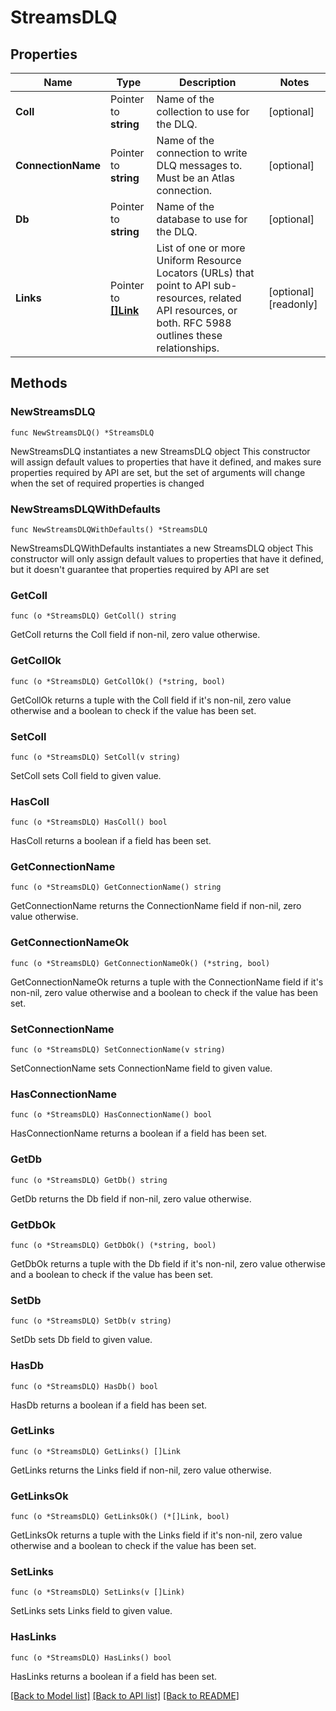 # StreamsDLQ

## Properties

Name | Type | Description | Notes
------------ | ------------- | ------------- | -------------
**Coll** | Pointer to **string** | Name of the collection to use for the DLQ. | [optional] 
**ConnectionName** | Pointer to **string** | Name of the connection to write DLQ messages to. Must be an Atlas connection. | [optional] 
**Db** | Pointer to **string** | Name of the database to use for the DLQ. | [optional] 
**Links** | Pointer to [**[]Link**](Link.md) | List of one or more Uniform Resource Locators (URLs) that point to API sub-resources, related API resources, or both. RFC 5988 outlines these relationships. | [optional] [readonly] 

## Methods

### NewStreamsDLQ

`func NewStreamsDLQ() *StreamsDLQ`

NewStreamsDLQ instantiates a new StreamsDLQ object
This constructor will assign default values to properties that have it defined,
and makes sure properties required by API are set, but the set of arguments
will change when the set of required properties is changed

### NewStreamsDLQWithDefaults

`func NewStreamsDLQWithDefaults() *StreamsDLQ`

NewStreamsDLQWithDefaults instantiates a new StreamsDLQ object
This constructor will only assign default values to properties that have it defined,
but it doesn't guarantee that properties required by API are set

### GetColl

`func (o *StreamsDLQ) GetColl() string`

GetColl returns the Coll field if non-nil, zero value otherwise.

### GetCollOk

`func (o *StreamsDLQ) GetCollOk() (*string, bool)`

GetCollOk returns a tuple with the Coll field if it's non-nil, zero value otherwise
and a boolean to check if the value has been set.

### SetColl

`func (o *StreamsDLQ) SetColl(v string)`

SetColl sets Coll field to given value.

### HasColl

`func (o *StreamsDLQ) HasColl() bool`

HasColl returns a boolean if a field has been set.
### GetConnectionName

`func (o *StreamsDLQ) GetConnectionName() string`

GetConnectionName returns the ConnectionName field if non-nil, zero value otherwise.

### GetConnectionNameOk

`func (o *StreamsDLQ) GetConnectionNameOk() (*string, bool)`

GetConnectionNameOk returns a tuple with the ConnectionName field if it's non-nil, zero value otherwise
and a boolean to check if the value has been set.

### SetConnectionName

`func (o *StreamsDLQ) SetConnectionName(v string)`

SetConnectionName sets ConnectionName field to given value.

### HasConnectionName

`func (o *StreamsDLQ) HasConnectionName() bool`

HasConnectionName returns a boolean if a field has been set.
### GetDb

`func (o *StreamsDLQ) GetDb() string`

GetDb returns the Db field if non-nil, zero value otherwise.

### GetDbOk

`func (o *StreamsDLQ) GetDbOk() (*string, bool)`

GetDbOk returns a tuple with the Db field if it's non-nil, zero value otherwise
and a boolean to check if the value has been set.

### SetDb

`func (o *StreamsDLQ) SetDb(v string)`

SetDb sets Db field to given value.

### HasDb

`func (o *StreamsDLQ) HasDb() bool`

HasDb returns a boolean if a field has been set.
### GetLinks

`func (o *StreamsDLQ) GetLinks() []Link`

GetLinks returns the Links field if non-nil, zero value otherwise.

### GetLinksOk

`func (o *StreamsDLQ) GetLinksOk() (*[]Link, bool)`

GetLinksOk returns a tuple with the Links field if it's non-nil, zero value otherwise
and a boolean to check if the value has been set.

### SetLinks

`func (o *StreamsDLQ) SetLinks(v []Link)`

SetLinks sets Links field to given value.

### HasLinks

`func (o *StreamsDLQ) HasLinks() bool`

HasLinks returns a boolean if a field has been set.

[[Back to Model list]](../README.md#documentation-for-models) [[Back to API list]](../README.md#documentation-for-api-endpoints) [[Back to README]](../README.md)


